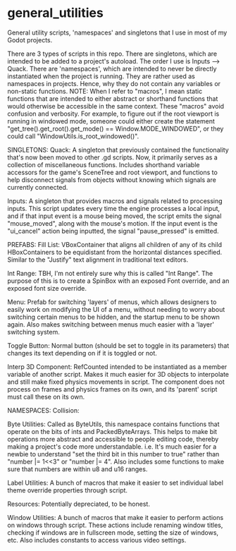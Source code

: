 # general_utilities
General utility scripts, 'namespaces' and singletons that I use in most of my Godot projects.

There are 3 types of scripts in this repo. There are singletons, which are intended to be added to a
project's autoload. The order I use is Inputs --> Quack. There are 'namespaces', which are intended to
never be directly instantiated when the project is running. They are rather used as namespaces in
projects. Hence, why they do not contain any variables or non-static functions. NOTE: When I refer to
"macros", I mean static functions that are intended to either abstract or shorthand functions that
would otherwise be accessible in the same context. These "macros" avoid confusion and verbosity.
For example, to figure out if the root viewport is running in windowed mode, someone could either
create the statement "get_tree().get_root().get_mode() == Window.MODE_WINDOWED", or they could call
"WindowUtils.is_root_windowed()".

SINGLETONS:
Quack: A singleton that previously contained the functionality that's now been moved to other .gd scripts.
Now, it primarily serves as a collection of miscellaneous functions. Includes shorthand variable accessors
for the game's SceneTree and root viewport, and functions to help disconnect signals from objects without
knowing which signals are currently connected.

Inputs: A singleton that provides macros and signals related to processing inputs. This script updates
every time the engine processes a local input, and if that input event is a mouse being moved, the script
emits the signal "mouse_moved", along with the mouse's motion. If the input event is the "ui_cancel" action
being inputted, the signal "pause_pressed" is emitted.

PREFABS:
Fill List: VBoxContainer that aligns all children of any of its child HBoxContainers to be equidistant from
the horizontal distances specified. Similar to the "Justify" text alignment in traditional text editors.

Int Range: TBH, I'm not entirely sure why this is called "Int Range". The purpose of this is to create a
SpinBox with an exposed Font override, and an exposed font size override.

Menu: Prefab for switching 'layers' of menus, which allows designers to easily work on modifying the UI of
a menu, without needing to worry about switching certain menus to be hidden, and the startup menu to be
shown again. Also makes switching between menus much easier with a 'layer' switching system.

Toggle Button: Normal button (should be set to toggle in its parameters) that changes its text depending
on if it is toggled or not.

Interp 3D Component: RefCounted intended to be instantiated as a member variable of another script. Makes
it much easier for 3D objects to interpolate and still make fixed physics movements in script. The
component does not process on frames and physics frames on its own, and its 'parent' script must call
these on its own.

NAMESPACES:
Collision: 

Byte Utilities: Called as ByteUtils, this namespace contains functions that operate on the bits of ints and
PackedByteArrays. This helps to make bit operations more abstract and accessible to people editing code,
thereby making a project's code more understandable. i.e. It's much easier for a newbie to understand
"set the third bit in this number to true" rather than "number |= 1<<3" or "number |= 4". Also includes
some functions to make sure that numbers are within u8 and u16 ranges.

Label Utilities: A bunch of macros that make it easier to set individual label theme override properties
through script.

Resources: Potentially depreciated, to be honest.

Window Utilities: A bunch of macros that make it easier to perform actions on windows through script.
These actions include renaming window titles, checking if windows are in fullscreen mode, setting the
size of windows, etc. Also includes constants to access various video settings.
